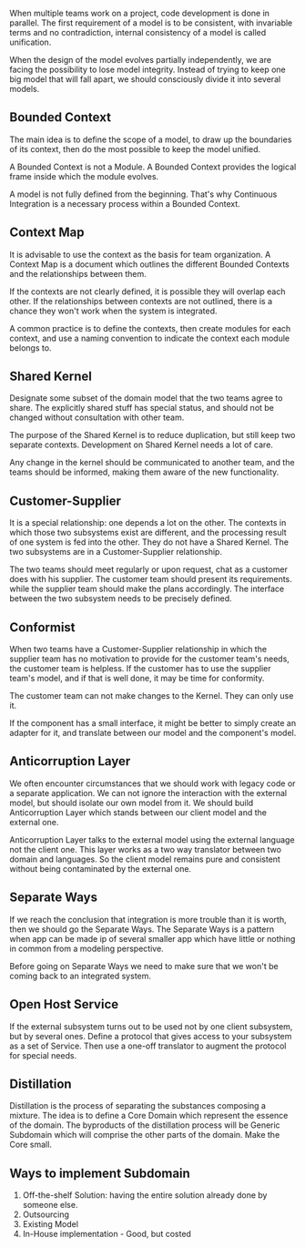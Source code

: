 When multiple teams work on a project, code development is done in parallel.
The first requirement of a model is to be consistent, with invariable terms and no contradiction,
internal consistency of a model is called unification.

When the design of the model evolves partially independently, we are facing the possibility to lose model integrity.
Instead of trying to keep one big model that will fall apart, we should consciously divide it into several models.

Bounded Context
-
The main idea is to define the scope of a model, to draw up the boundaries of its context, then do the most possible to keep the model unified.

A Bounded Context is not a Module. A Bounded Context provides the logical frame inside which the module evolves.

A model is not fully defined from the beginning.
That's why Continuous Integration is a necessary process within a Bounded Context.

Context Map
-
It is advisable to use the context as the basis for team organization.
A Context Map is a document which outlines the different Bounded Contexts and the relationships between them.

If the contexts are not clearly defined, it is possible they will overlap each other.
If the relationships between contexts are not outlined, there is a chance they won't work when the system is integrated.

A common practice is to define the contexts, then create modules for each context, and use a naming convention to indicate the context each module belongs to.

Shared Kernel
-
Designate some subset of the domain model that the two teams agree to share.
The explicitly shared stuff has special status, and should not be changed without consultation with other team.

The purpose of the Shared Kernel is to reduce duplication, but still keep two separate contexts. 
Development on Shared Kernel needs a lot of care.

Any change in the kernel should be communicated to another team, and the teams should be informed, making them aware of the new functionality.

Customer-Supplier
-
It is a special relationship: one depends a lot on the other.
The contexts in which those two subsystems exist are different, and the processing result of one system is fed into the other.
They do not have a Shared Kernel.
The two subsystems are in a Customer-Supplier relationship.

The two teams should meet regularly or upon request, chat as a customer does with his supplier. The customer team should present its requirements. while the supplier team should make the plans accordingly.
The interface between the two subsystem needs to be precisely defined.

Conformist
-
When two teams have a Customer-Supplier relationship in which the supplier team has no motivation to provide for the customer team's needs, the customer team is helpless.
If the customer has to use the supplier team's model, and if that is well done, it may be time for conformity.

The customer team can not make changes to the Kernel. They can only use it.

If the component has a small interface, it might be better to simply create an adapter for it, and translate between our model and the component's model.

Anticorruption Layer
-
We often encounter circumstances that we should work with legacy code or a separate application.
We can not ignore the interaction with the external model, but should isolate our own model from it.
We should build Anticorruption Layer which stands between our client model and the external one.

Anticorruption Layer talks to the external model using the external language not the client one. This layer works as a two way translator between two domain and languages.
So the client model remains pure and consistent without being contaminated by the external one.

Separate Ways
-
If we reach the conclusion that integration is more trouble than it is worth, then we should go the Separate Ways.
The Separate Ways is a pattern when app can be made ip of several smaller app which have little or nothing in common from a modeling perspective.

Before going on Separate Ways we need to make sure that we won't be coming back to an integrated system.

Open Host Service
-
If the external subsystem turns out to be used not by one client subsystem, but by several ones.
Define a protocol that gives access to your subsystem as a set of Service. 
Then use a one-off translator to augment the protocol for special needs.

Distillation
-
Distillation is the process of separating the substances composing a mixture.
The idea is to define a Core Domain which represent the essence of the domain.
The byproducts of the distillation process will be Generic Subdomain which will comprise the other parts of the domain.
Make the Core small.

Ways to implement Subdomain
-
1. Off-the-shelf Solution: having the entire solution already done by someone else.
2. Outsourcing
3. Existing Model
4. In-House implementation - Good, but costed


